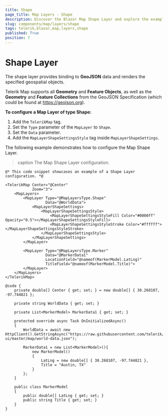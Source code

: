 ```yaml
---
title: Shape
page_title: Map Layers - Shape
description: Discover the Blazor Map Shape Layer and explore the examples.
slug: components/map/layers/shape
tags: telerik,blazor,map,layers,shape
published: True
position: 7
---
```


# Shape Layer

The shape layer provides binding to **GeoJSON** data and renders the specified geospatial objects.

Telerik Map supports all **Geometry** and **Feature Objects**, as well as the **Geometry** and **Feature Collections** from the GeoJSON Specification (which could be found at https://geojson.org).

**To configure a Map Layer of type Shape:**

1. Add the `TelerikMap` tag.
2. Set the `Type` parameter of the `MapLayer` to `Shape`.
3. Set the `Data` parameter.
4. Add the `MapLayerShapeSettingsStyle` tag inside `MapLayerShapeSettings`.

The following example demonstrates how to configure the Map Shape Layer.

>caption The Map Shape Layer configuration.

````Component.razor
@* This code snippet showcases an example of a Shape Layer configuration. *@

<TelerikMap Center="@Center"
            Zoom="3">
    <MapLayers>
        <MapLayer Type="@MapLayersType.Shape"
                  Data="@WorldData">
            <MapLayerShapeSettings>
                <MapLayerShapeSettingsStyle>
                    <MapLayerShapeSettingsStyleFill Color="#0000ff" Opacity="0.5"></MapLayerShapeSettingsStyleFill>
                    <MapLayerShapeSettingsStyleStroke Color="#ffffff"></MapLayerShapeSettingsStyleStroke>
                </MapLayerShapeSettingsStyle>
            </MapLayerShapeSettings>
        </MapLayer>

        <MapLayer Type="@MapLayersType.Marker"
                  Data="@MarkerData1"
                  LocationField="@nameof(MarkerModel.LatLng)"
                  TitleField="@nameof(MarkerModel.Title)">
        </MapLayer>
    </MapLayers>
</TelerikMap>

@code {
    private double[] Center { get; set; } = new double[] { 30.268107, -97.744821 };

    private string WorldData { get; set; }

    private List<MarkerModel> MarkerData1 { get; set; }

    protected override async Task OnInitializedAsync()
    {
        WorldData = await new HttpClient().GetStringAsync("https://raw.githubusercontent.com/telerik/blazor-ui/master/map/world-data.json");

        MarkerData1 = new List<MarkerModel>(){
            new MarkerModel()
            {
                LatLng = new double[] { 30.268107, -97.744821 },
                Title = "Austin, TX"
            }
        };
    }

    public class MarkerModel
    {
        public double[] LatLng { get; set; }
        public string Title { get; set; }
    }
}
````
